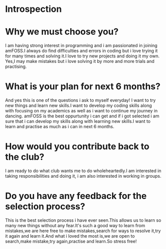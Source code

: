 # Introspection

# Why we must choose you?
I am having strong interest in programming and i am passionated in joining amFOSS.I always do find difficulties and errors in coding but i love trying it for many times and solving it.I love to try new projects and doing it my own. Yes,I may make mistakes but i love solving it by more and more trials and practising.

# What is your plan for next 6 months?
And yes this is one of the questions i ask to myself everyday! I want to try new things and learn new skills.I want to develop my coding skills along with focusing on my academics  as well as i want to continue my journey in dancing. amFOSS is the best oppurtunity i can get and if i got selected i am sure that i can develop my skills along with learning new skills.I want to learn and practise as much as i can in next 6 months.

# How would you contribute back to the club?
I am ready to do what club wants me to do wholeheartedly.I am interested in taking responsibilities and doing it, i am also interested in working in groups.

# Do you have any feedback for the selection process?
This is the best selection process i have ever seen.This allows us to learn so many new things without any fear.It's such a good way to learn from mistakes,we are here free to make mistakes,search for ways to resolve it,try it again and learn it.And what i loved the most is,we are open to search,make mistake,try again,practise and learn.So stress free! 

